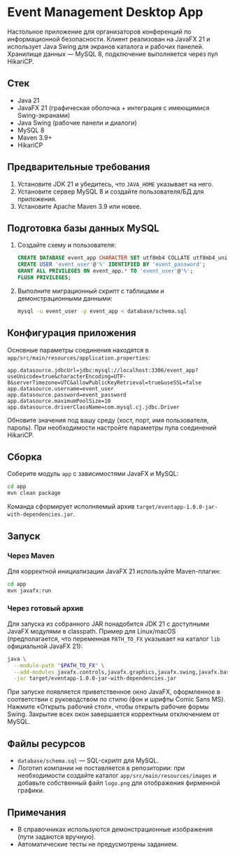 # Event Management Desktop App

Настольное приложение для организаторов конференций по информационной безопасности. Клиент реализован на JavaFX 21 и использует Java Swing для экранов каталога и рабочих панелей. Хранилище данных — MySQL 8, подключение выполняется через пул HikariCP.

## Стек

- Java 21
- JavaFX 21 (графическая оболочка + интеграция с имеющимися Swing-экранами)
- Java Swing (рабочие панели и диалоги)
- MySQL 8
- Maven 3.9+
- HikariCP

## Предварительные требования

1. Установите JDK 21 и убедитесь, что `JAVA_HOME` указывает на него.
2. Установите сервер MySQL 8 и создайте пользователя/БД для приложения.
3. Установите Apache Maven 3.9 или новее.

## Подготовка базы данных MySQL

1. Создайте схему и пользователя:

   ```sql
   CREATE DATABASE event_app CHARACTER SET utf8mb4 COLLATE utf8mb4_unicode_ci;
   CREATE USER 'event_user'@'%' IDENTIFIED BY 'event_password';
   GRANT ALL PRIVILEGES ON event_app.* TO 'event_user'@'%';
   FLUSH PRIVILEGES;
   ```

2. Выполните миграционный скрипт с таблицами и демонстрационными данными:

   ```bash
   mysql -u event_user -p event_app < database/schema.sql
   ```

## Конфигурация приложения

Основные параметры соединения находятся в `app/src/main/resources/application.properties`:

```properties
app.datasource.jdbcUrl=jdbc:mysql://localhost:3306/event_app?useUnicode=true&characterEncoding=UTF-8&serverTimezone=UTC&allowPublicKeyRetrieval=true&useSSL=false
app.datasource.username=event_user
app.datasource.password=event_password
app.datasource.maximumPoolSize=10
app.datasource.driverClassName=com.mysql.cj.jdbc.Driver
```

Обновите значения под вашу среду (хост, порт, имя пользователя, пароль). При необходимости настройте параметры пула соединений HikariCP.

## Сборка

Соберите модуль `app` с зависимостями JavaFX и MySQL:

```bash
cd app
mvn clean package
```

Команда сформирует исполняемый архив `target/eventapp-1.0.0-jar-with-dependencies.jar`.

## Запуск

### Через Maven

Для корректной инициализации JavaFX 21 используйте Maven-плагин:

```bash
cd app
mvn javafx:run
```

### Через готовый архив

Для запуска из собранного JAR понадобится JDK 21 с доступными JavaFX модулями в classpath. Пример для Linux/macOS (предполагается, что переменная `PATH_TO_FX` указывает на каталог `lib` официальной JavaFX 21):

```bash
java \
  --module-path "$PATH_TO_FX" \
  --add-modules javafx.controls,javafx.graphics,javafx.swing,javafx.base \
  -jar target/eventapp-1.0.0-jar-with-dependencies.jar
```

При запуске появляется приветственное окно JavaFX, оформленное в соответствии с руководством по стилю (фон и шрифты Comic Sans MS). Нажмите «Открыть рабочий стол», чтобы открыть рабочие формы Swing. Закрытие всех окон завершается корректным отключением от MySQL.

## Файлы ресурсов

- `database/schema.sql` — SQL-скрипт для MySQL.
- Логотип компании не поставляется в репозитории: при необходимости создайте каталог `app/src/main/resources/images` и добавьте собственный файл `logo.png` для отображения фирменной графики.

## Примечания

- В справочниках используются демонстрационные изображения (пути задаются вручную).
- Автоматические тесты не предусмотрены заданием.
